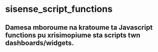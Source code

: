 # sisense_script_functions

## Damesa mboroume na kratoume ta Javascript functions pu xrisimopiume sta scripts twn dashboards/widgets.
